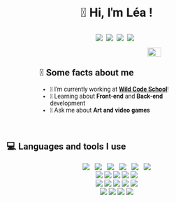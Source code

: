 <h1 style='font-family: "Roboto", sans-serif; display:flex;justify-content:center;'>👋 Hi, I'm Léa !</h1>
<div style='padding:1em; display:flex;justify-content:center;'>
    <a href="https://leagiangrosso.netlify.app/">
        <img src="https://img.shields.io/badge/website-000000?style=for-the-badge&logo=About.me&logoColor=white" />
    </a>&nbsp;&nbsp;
    <a href="mailto:lea.giangrosso@gmail.com">
        <img src="https://img.shields.io/badge/Gmail-D14836?style=for-the-badge&logo=gmail&logoColor=white" />
    </a>&nbsp;&nbsp;
    <a href="">
        <img src="https://img.shields.io/badge/Slack-4A154B?style=for-the-badge&logo=slack&logoColor=white" />
    </a>&nbsp;&nbsp;
   <a href="https://www.linkedin.com/in/leagiangrosso/">
        <img src="https://img.shields.io/badge/LinkedIn-0077B5?style=for-the-badge&logo=linkedin&logoColor=white" />
    </a>&nbsp;&nbsp;
  </div>

<div style='font-family: "Roboto", sans-serif; display:flex;justify-content:space-around;align-items:center;'>
    <div style="width:70%">
          <img style="width:30%" align='right' src="https://media.giphy.com/media/v1.Y2lkPTc5MGI3NjExNGQyYTQwM2ZlM2M4ZDVhZWY5ZDAzOWUyOWY2MDQ3ODMwYTUyZjdiZSZjdD1n/usXZmmgP9Z7kf39fnq/giphy.gif" />&nbsp;&nbsp;
        <h2 style='font-family: "Roboto", sans-serif; display:flex;align-items:center;'>🚀 Some facts about me</h2>
        <ul>
            <li>🔭 I’m currently working at <a href="https://www.wildcodeschool.com/fr-FR"><b>Wild Code School</b></a>!</li>
            <li>🧐 Learning about <strong>Front-end</strong> and <strong>Back-end</strong> development</li>
            <li>💬 Ask me about <strong>Art and video games</strong></li>
        </ul>
    </div>
</div>
    
<br>
<div align='center'>
        <h2 style='font-family: "Roboto", sans-serif; display:flex;align-items:center;'>💻 Languages and tools I use</h2>
        <img src="https://img.shields.io/badge/HTML5-E34F26?style=for-the-badge&logo=html5&logoColor=white" />&nbsp;&nbsp;
        <img src="https://img.shields.io/badge/CSS3-1572B6?style=for-the-badge&logo=css3&logoColor=white" />&nbsp;&nbsp;
        <img src="https://img.shields.io/badge/Sass-CC6699?style=for-the-badge&logo=sass&logoColor=white" />&nbsp;&nbsp;
        <img src="https://img.shields.io/badge/JavaScript-323330?style=for-the-badge&logo=javascript&logoColor=F7DF1E" />&nbsp;&nbsp;
        <img src="https://img.shields.io/badge/Express.js-404D59?style=for-the-badge" />&nbsp;&nbsp;
        <img src="https://img.shields.io/badge/React-20232A?style=for-the-badge&logo=react&logoColor=61DAFB" /><br>
        <img src="https://img.shields.io/badge/Redux-593D88?style=for-the-badge&logo=redux&logoColor=white" />
        <img src="https://img.shields.io/badge/MySQL-00000F?style=for-the-badge&logo=mysql&logoColor=white" /> 
        <img src="https://img.shields.io/badge/MongoDB-4EA94B?style=for-the-badge&logo=mongodb&logoColor=white" />
        <img src="https://img.shields.io/badge/Netlify-00C7B7?style=for-the-badge&logo=netlify&logoColor=white" />
        <img src="https://img.shields.io/badge/Amazon_AWS-232F3E?style=for-the-badge&logo=amazon-aws&logoColor=white" /> <br>
        <img src="https://img.shields.io/badge/Node.js-43853D?style=for-the-badge&logo=node.js&logoColor=white" />
        <img src="https://img.shields.io/badge/Ubuntu-E95420?style=for-the-badge&logo=ubuntu&logoColor=white" />
        <img src="https://img.shields.io/badge/Windows-0078D6?style=for-the-badge&logo=windows&logoColor=white" /> 
        <img src="https://img.shields.io/badge/Visual_Studio-5C2D91?style=for-the-badge&logo=visual%20studio&logoColor=white" /> 
        <img src="https://img.shields.io/badge/Trello-0052CC?style=for-the-badge&logo=trello&logoColor=white" /> <br>
        <img src="https://img.shields.io/badge/Figma-F24E1E?style=for-the-badge&logo=figma&logoColor=white" /> 
        <img src="https://img.shields.io/badge/MySQL-005C84?style=for-the-badge&logo=mysql&logoColor=white" /> 
        <img src="https://img.shields.io/badge/scrimba-2B283A?style=for-the-badge&logo=scrimba&logoColor=white" /> 
        <img src="https://img.shields.io/badge/freecodecamp-27273D?style=for-the-badge&logo=freecodecamp&logoColor=white" /> 
    
